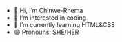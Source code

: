 - 👋 Hi, I’m Chinwe-Rhema
- 👀 I’m interested in coding
- 🌱 I’m currently learning HTML&CSS
- 😄 Pronouns: SHE/HER
<!---
Chinwe-Rhema/Chinwe-Rhema is a ✨ special ✨ repository because its `README.md` (this file) appears on your GitHub profile.
You can click the Preview link to take a look at your changes.
--->
